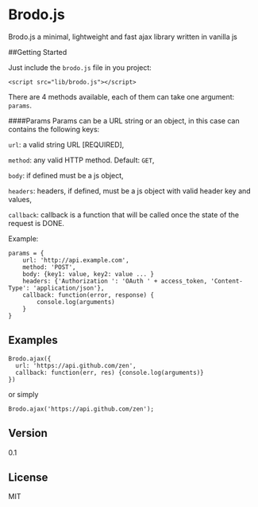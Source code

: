 Brodo.js
=========
Brodo.js a minimal, lightweight and fast ajax library written in vanilla js 

##Getting Started

Just include the `` brodo.js `` file in you project:

```
<script src="lib/brodo.js"></script>
```

There are 4 methods available, each of them can take one argument:  ``params``.

####Params
Params can be a URL string or an object, in this case can contains the following keys:

``url``: a valid string URL [REQUIRED],

``method``: any valid HTTP method. Default: ``GET``,

``body``: if defined must be a js object,

``headers``: headers, if defined, must be a js object with valid header key and values,

``callback``: callback is a function that will be called once the state of the request is DONE.

Example: 

    params = {
        url: 'http://api.example.com',
        method: 'POST',
        body: {key1: value, key2: value ... }
        headers: {'Authorization ': 'OAuth ' + access_token, 'Content-Type': 'application/json'},
        callback: function(error, response) {
            console.log(arguments)
        }
    }

## Examples

    Brodo.ajax({
      url: 'https://api.github.com/zen',
      callback: function(err, res) {console.log(arguments)}
    })

or simply

    Brodo.ajax('https://api.github.com/zen');

Version
----

0.1

License
----

MIT
    